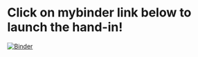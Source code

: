 # Click on mybinder link below to launch the hand-in!
[![Binder](https://mybinder.org/badge_logo.svg)](https://mybinder.org/v2/gh/adamlass/python-assignment-2/master)
